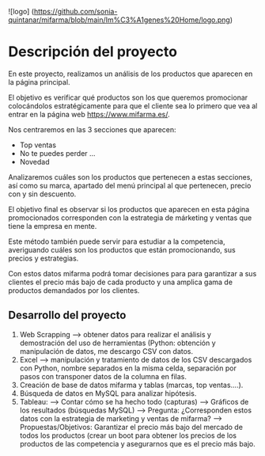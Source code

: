 ![logo] (https://github.com/sonia-quintanar/mifarma/blob/main/Im%C3%A1genes%20Home/logo.png)

# Descripción del proyecto

En este proyecto, realizamos un análisis de los productos que aparecen en la página principal. 

El objetivo es verificar qué productos son los que queremos promocionar colocándolos estratégicamente para que el cliente sea lo primero que vea al entrar en la página web https://www.mifarma.es/.

Nos centraremos en las 3 secciones que aparecen:

- Top ventas
- No te puedes perder ...
- Novedad

Analizaremos cuáles son los productos que pertenecen a estas secciones, así como su marca, apartado del menú principal al que pertenecen, precio con y sin descuento. 

El objetivo final es observar si los productos que aparecen en esta página promocionados corresponden con la estrategia de márketing y ventas que tiene la empresa en mente.

Este método también puede servir para estudiar a la competencia, averiguando cuáles son los productos que  están promocionando, sus precios y estrategias. 

Con estos datos mifarma podrá tomar decisiones para para garantizar a sus clientes el precio más bajo de cada producto y una amplica gama de productos demandados por los clientes.


## Desarrollo del proyecto

1. Web Scrapping —> obtener datos para realizar el análisis y demostración del uso de herramientas (Python: obtención y manipulación de datos, me descargo CSV con datos.
2. Excel —> manipulación y tratamiento de datos de los CSV descargados con Python, nombre separados en la misma celda, separación por pasos con transponer datos de la columna en filas.
3. Creación de base de datos mifarma y tablas (marcas, top ventas….).
4. Búsqueda de datos en MySQL para analizar hipótesis.
5. Tableau:
—> Contar cómo se ha hecho todo (capturas)
—> Gráficos de los resultados (búsquedas MySQL)
—> Pregunta: ¿Corresponden estos datos con la estrategia de marketing y ventas de mifarma?
—> Propuestas/Objetivos: Garantizar el precio más bajo del mercado de todos los productos (crear un boot para obtener los precios de los productos de las competencia y asegurarnos que es el precio más bajo.